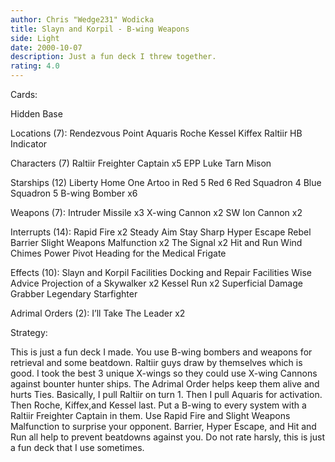 ```yaml
---
author: Chris "Wedge231" Wodicka
title: Slayn and Korpil - B-wing Weapons
side: Light
date: 2000-10-07
description: Just a fun deck I threw together.
rating: 4.0
---
```

Cards: 

Hidden Base

Locations (7):
Rendezvous Point
Aquaris
Roche
Kessel
Kiffex
Raltiir
HB Indicator

Characters (7)
Raltiir Freighter Captain x5
EPP Luke
Tarn Mison

Starships (12)
Liberty
Home One
Artoo in Red 5
Red 6
Red Squadron 4
Blue Squadron 5
B-wing Bomber x6

Weapons (7):
Intruder Missile x3
X-wing Cannon x2
SW Ion Cannon x2

Interrupts (14):
Rapid Fire x2
Steady Aim
Stay Sharp
Hyper Escape
Rebel Barrier
Slight Weapons Malfunction x2
The Signal x2
Hit and Run
Wind Chimes
Power Pivot
Heading for the Medical Frigate

Effects (10):
Slayn and Korpil Facilities
Docking and Repair Facilities
Wise Advice
Projection of a Skywalker x2
Kessel Run x2
Superficial Damage
Grabber
Legendary Starfighter

Adrimal Orders (2):
I’ll Take The Leader x2


Strategy: 

This is just a fun deck I made. You use B-wing bombers and weapons for retrieval and some beatdown. Raltiir guys draw by themselves which is good. I took the best 3 unique X-wings so they could use X-wing Cannons against bounter hunter ships. The Adrimal Order helps keep them alive and hurts Ties. Basically, I pull Raltiir on turn 1. Then I pull Aquaris for activation. Then Roche, Kiffex,and Kessel last. Put a B-wing to every system with a Raltiir Freighter Captain in them. Use Rapid Fire and Slight Weapons Malfunction to surprise your opponent. Barrier, Hyper Escape, and Hit and Run all help to prevent beatdowns against you. Do not rate harsly, this is just a fun deck that I use sometimes. 